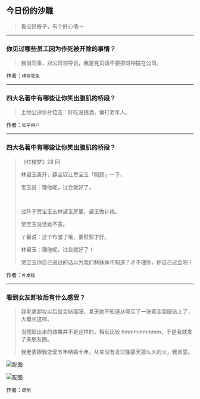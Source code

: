 ## 今日份的沙雕

> 看点好段子，有个好心情～


 
---

### 你见过哪些员工因为作死被开除的事情？

> 我前同事，对公司领导说，我是党员请不要把财神摆在公司。


作者：`榜样雪兔`

---

### 四大名著中有哪些让你笑出腹肌的桥段？

> 土地公评价孙悟空：好吃没钱酒，偏打老年人。


作者：`知乎用户`

---

### 四大名著中有哪些让你笑出腹肌的桥段？

> 《红楼梦》28 回
> 
> 林黛玉离开，薛宝钗让贾宝玉「照顾」一下、
> 
> 宝玉说：理他呢，过会就好了。
> 
>  
> 
> 过阵子贾宝玉去林黛玉房里，黛玉做针线。
> 
> 贾宝玉说话她不答。
> 
> 丫鬟说：这个布皱了哦，要熨熨才好。
> 
> 林黛玉：理他呢，过会就好了！
> 
> 贾宝玉你自己说过的话以为我们林妹妹不知道？才不理你，你自己过会吧！


作者：`叶卓弦`

---

### 看到女友卸妆后有什么感受？

> 我老婆卸妆以后就会贴面膜，某天她不知道从哪买了一张黄金面膜贴上了，大概长这样。
> 
> 当然贴出来的效果并不是这样的，相反比较 hmmmmmmmm，于是我就发了条朋友圈。
> 
> 我老婆跟我恋爱五年结婚十年，从来没有发过像那天那么大的火，我发誓。



![配图](http://pic3.zhimg.com/70/v2-568ab3c5588c6d7186bd72f7debc2dc6_b.jpg)



![配图](http://pic1.zhimg.com/70/v2-a864febf18e30093a9bc97494f44ea34_b.jpg)


作者：`周明`